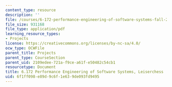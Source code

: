```yaml
---
content_type: resource
description: ''
file: /courses/6-172-performance-engineering-of-software-systems-fall-2018/6f1ff098e89d9c6f1e639de093fd9495_MIT6_172F18_leiserchess.pdf
file_size: 931168
file_type: application/pdf
learning_resource_types:
- Projects
license: https://creativecommons.org/licenses/by-nc-sa/4.0/
ocw_type: OCWFile
parent_title: Projects
parent_type: CourseSection
parent_uid: 2109edee-721a-f9ce-a61f-e50482c54cb1
resourcetype: Document
title: 6.172 Performance Engineering of Software Systems, Leiserchess
uid: 6f1ff098-e89d-9c6f-1e63-9de093fd9495
---
```

